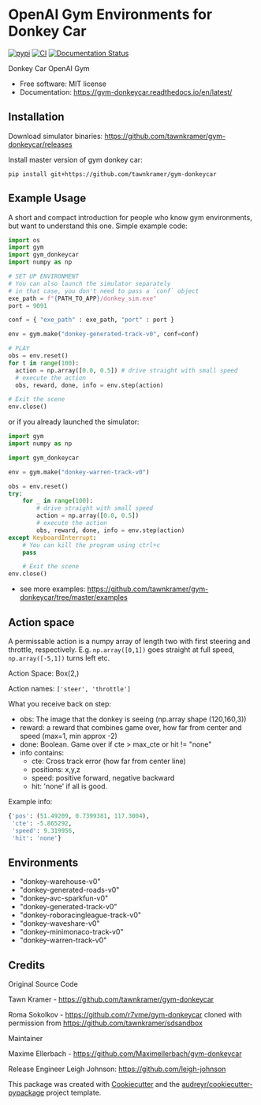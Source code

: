 # OpenAI Gym Environments for Donkey Car

[![pypi](https://img.shields.io/pypi/v/gym-donkeycar.svg)](https://pypi.python.org/pypi/gym-donkeycar) [![CI](https://github.com/tawnkramer/gym-donkeycar/workflows/CI/badge.svg)](https://github.com/tawnkramer/gym-donkeycar/actions) [![Documentation Status](https://readthedocs.org/projects/gym-donkeycar/badge/?version=latest)](https://gym-donkeycar.readthedocs.io/en/latest/?badge=latest)

Donkey Car OpenAI Gym

  - Free software: MIT license
  - Documentation: <https://gym-donkeycar.readthedocs.io/en/latest/>

## Installation

Download simulator binaries: https://github.com/tawnkramer/gym-donkeycar/releases

Install master version of gym donkey car:

```shell
pip install git+https://github.com/tawnkramer/gym-donkeycar
```

## Example Usage

A short and compact introduction for people who know gym environments,
but want to understand this one. Simple example code:

```python
import os
import gym
import gym_donkeycar
import numpy as np

# SET UP ENVIRONMENT
# You can also launch the simulator separately
# in that case, you don't need to pass a `conf` object
exe_path = f"{PATH_TO_APP}/donkey_sim.exe"
port = 9091

conf = { "exe_path" : exe_path, "port" : port }

env = gym.make("donkey-generated-track-v0", conf=conf)

# PLAY
obs = env.reset()
for t in range(100):
  action = np.array([0.0, 0.5]) # drive straight with small speed
  # execute the action
  obs, reward, done, info = env.step(action)

# Exit the scene
env.close()
```

or if you already launched the simulator:

```python
import gym
import numpy as np

import gym_donkeycar

env = gym.make("donkey-warren-track-v0")

obs = env.reset()
try:
    for _ in range(100):
        # drive straight with small speed
        action = np.array([0.0, 0.5])  
        # execute the action
        obs, reward, done, info = env.step(action)
except KeyboardInterrupt:
    # You can kill the program using ctrl+c
    pass

    # Exit the scene
env.close()
```

- see more examples: https://github.com/tawnkramer/gym-donkeycar/tree/master/examples

## Action space

A permissable action is a numpy array of length two with first steering
and throttle, respectively. E.g. `np.array([0,1])` goes straight at full
speed, `np.array([-5,1])` turns left etc.

Action Space: Box(2,)

Action names: `['steer', 'throttle']`

What you receive back on step:

- obs: The image that the donkey is seeing (np.array shape
  (120,160,3))
- reward: a reward that combines game over, how far from center and
  speed (max=1, min approx -2)
- done: Boolean. Game over if cte > max_cte or hit != "none"
- info contains:
    - cte: Cross track error (how far from center line)
    - positions: x,y,z
    - speed: positive forward, negative backward
    - hit: 'none' if all is good.

Example info:

```python
{'pos': (51.49209, 0.7399381, 117.3004),
 'cte': -5.865292,
 'speed': 9.319956,
 'hit': 'none'}
```

## Environments

- "donkey-warehouse-v0"
- "donkey-generated-roads-v0"
- "donkey-avc-sparkfun-v0"
- "donkey-generated-track-v0"
- "donkey-roboracingleague-track-v0"
- "donkey-waveshare-v0"
- "donkey-minimonaco-track-v0"
- "donkey-warren-track-v0"

## Credits

Original Source Code

Tawn Kramer - <https://github.com/tawnkramer/gym-donkeycar>

Roma Sokolkov - <https://github.com/r7vme/gym-donkeycar> cloned with
permission from <https://github.com/tawnkramer/sdsandbox>

Maintainer

Maxime Ellerbach - <https://github.com/Maximellerbach/gym-donkeycar>

Release Engineer
Leigh Johnson: https://github.com/leigh-johnson

This package was created with
[Cookiecutter](https://github.com/audreyr/cookiecutter) and the
[audreyr/cookiecutter-pypackage](https://github.com/audreyr/cookiecutter-pypackage)
project template.
